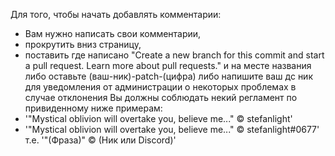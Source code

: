 Для того, чтобы начать добавлять комментарии: 
- Вам нужно написать свои комментарии, 
- прокрутить вниз страницу, 
- поставить где написано "Create a new branch for this commit and start a pull request. Learn more about pull requests." и 
на месте названия либо оставьте (ваш-ник)-patch-(цифра) либо напишите ваш дс ник 
для уведомления от администрации о некоторых проблемах в случае отклонения
Вы должны соблюдать некий регламент по привиденному ниже примерам:
- '"Mystical oblivion will overtake you, believe me..." © stefanlight'
- '"Mystical oblivion will overtake you, believe me..." © stefanlight#0677'
т.е.
'"(Фраза)" © (Ник или Discord)'
